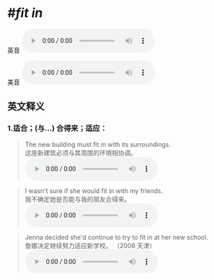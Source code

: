# ***\#fit in*** 
英音
<audio src="./media/fit in1.aac" controls="controls"></audio>

美音
<audio src="./media/fit in2.aac" controls="controls"></audio>



  

英文释义
---
### 1.**适合；(与…) 合得来；适应：**  

 > The new building must fit in with its surroundings.  
 > 这座新建筑必须与其周围的环境相协调。    
<audio src="./media/fit-17 .aac" controls="controls"></audio>

 > I wasn't sure if she would fit in with my friends.  
 > 我不确定她是否能与我的朋友合得来。    
<audio src="./media/fit-18 .aac" controls="controls"></audio>

 > Jenna decided she'd continue to try to fit in at her new school.  
 > 詹娜决定继续努力适应新学校。  （2008 天津）  
<audio src="./media/fit-19 .aac" controls="controls"></audio>


